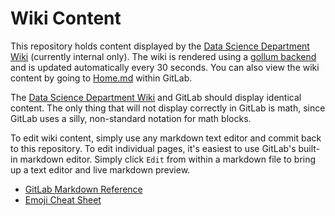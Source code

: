 
# Wiki Content

This repository holds content displayed by the [Data Science Department Wiki](https://datascience.cookcountyassessor.com/wiki) (currently internal only). The wiki is rendered using a [gollum backend](https://gitlab.com/ccao-data-science---modeling/documentation/wiki_content/-/tree/master) and is updated automatically every 30 seconds. You can also view the wiki content by going to [Home.md](Home.md) within GitLab.

The [Data Science Department Wiki](https://datascience.cookcountyassessor.com/wiki/) and GitLab should display identical content. The only thing that will not display correctly in GitLab is math, since GitLab uses a silly, non-standard notation for math blocks.

To edit wiki content, simply use any markdown text editor and commit back to this repository. To edit individual pages, it's easiest to use GitLab's built-in markdown editor. Simply click `Edit` from within a markdown file to bring up a text editor and live markdown preview.

 * [GitLab Markdown Reference](https://docs.gitlab.com/ee/user/markdown.html)
 * [Emoji Cheat Sheet](https://gist.github.com/rxaviers/7360908)
